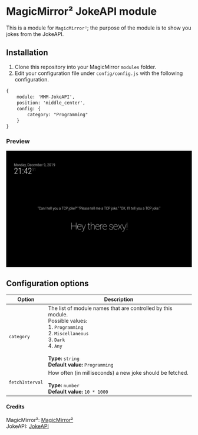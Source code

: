 # MagicMirror² JokeAPI module
This is a module for `MagicMirror²`; the purpose of the module is to show you jokes from the JokeAPI.

## Installation
1.  Clone this repository into your MagicMirror `modules` folder.
2.  Edit your configuration file under `config/config.js` with the following configuration.
```
{
    module: 'MMM-JokeAPI',
    position: 'middle_center',
    config: {
        category: "Programming"
    }
}
```

### Preview
![Screenshot](screenshot.png)



## Configuration options

| Option                 | Description
|------------------------|-----------
| `category`          | The list of module names that are controlled by this module.<br>Possible values:<br>1.  `Programming`<br>2.  `Miscellaneous`<br>3.  `Dark`<br>4.  `Any`<br><br> **Type:** `string` <br>**Default value:** `Programming`
| `fetchInterval`| How often (in milliseconds) a new joke should be fetched.<br><br> **Type:** `number` <br>**Default value:** `10 * 1000`


#### Credits
MagicMirror²:   [MagicMirror²](https://github.com/MichMich/MagicMirror)   
JokeAPI:    [JokeAPI](https://sv443.net/jokeapi)
